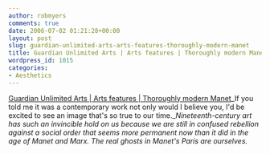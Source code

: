 ```yaml
---
author: robmyers
comments: true
date: 2006-07-02 01:21:28+00:00
layout: post
slug: guardian-unlimited-arts-arts-features-thoroughly-modern-manet
title: Guardian Unlimited Arts | Arts features | Thoroughly modern Manet
wordpress_id: 1015
categories:
- Aesthetics
---
```


[Guardian Unlimited Arts | Arts features | Thoroughly modern Manet](http://arts.guardian.co.uk/features/story/0,,1806849,00.html)_If you told me it was a contemporary work not only would I believe you, I'd be excited to see an image that's so true to our time.__Nineteenth-century art has such an invincible hold on us because we are still in confused rebellion against a social order that seems more permanent now than it did in the age of Manet and Marx. The real ghosts in Manet's Paris are ourselves._

